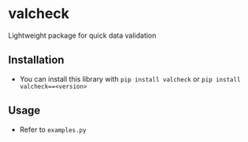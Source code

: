 # valcheck
Lightweight package for quick data validation

## Installation
- You can install this library with `pip install valcheck` or `pip install valcheck==<version>`

## Usage
- Refer to `examples.py`
